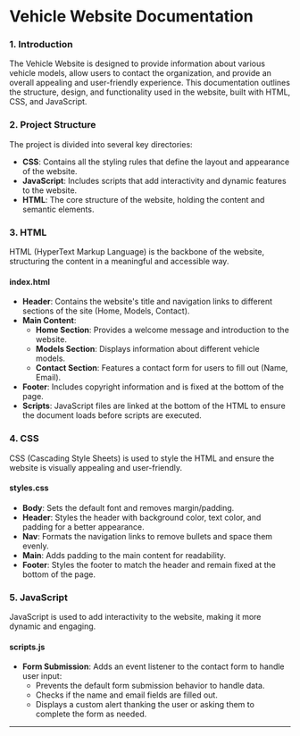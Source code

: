 # Vehicle Website Documentation

### 1. Introduction
The Vehicle Website is designed to provide information about various vehicle models, allow users to contact the organization, and provide an overall appealing and user-friendly experience. This documentation outlines the structure, design, and functionality used in the website, built with HTML, CSS, and JavaScript.

### 2. Project Structure
The project is divided into several key directories:
- **CSS**: Contains all the styling rules that define the layout and appearance of the website.
- **JavaScript**: Includes scripts that add interactivity and dynamic features to the website.
- **HTML**: The core structure of the website, holding the content and semantic elements.

### 3. HTML
HTML (HyperText Markup Language) is the backbone of the website, structuring the content in a meaningful and accessible way.

#### **index.html**
- **Header**: Contains the website's title and navigation links to different sections of the site (Home, Models, Contact).
- **Main Content**:
  - **Home Section**: Provides a welcome message and introduction to the website.
  - **Models Section**: Displays information about different vehicle models.
  - **Contact Section**: Features a contact form for users to fill out (Name, Email).
- **Footer**: Includes copyright information and is fixed at the bottom of the page.
- **Scripts**: JavaScript files are linked at the bottom of the HTML to ensure the document loads before scripts are executed.

### 4. CSS
CSS (Cascading Style Sheets) is used to style the HTML and ensure the website is visually appealing and user-friendly.

#### **styles.css**
- **Body**: Sets the default font and removes margin/padding.
- **Header**: Styles the header with background color, text color, and padding for a better appearance.
- **Nav**: Formats the navigation links to remove bullets and space them evenly.
- **Main**: Adds padding to the main content for readability.
- **Footer**: Styles the footer to match the header and remain fixed at the bottom of the page.

### 5. JavaScript
JavaScript is used to add interactivity to the website, making it more dynamic and engaging.

#### **scripts.js**
- **Form Submission**: Adds an event listener to the contact form to handle user input:
  - Prevents the default form submission behavior to handle data.
  - Checks if the name and email fields are filled out.
  - Displays a custom alert thanking the user or asking them to complete the form as needed.

---
